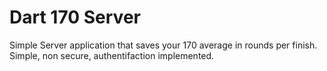 # Dart 170 Server
Simple Server application that saves your 170 average in rounds per finish.
Simple, non secure, authentifaction implemented.
